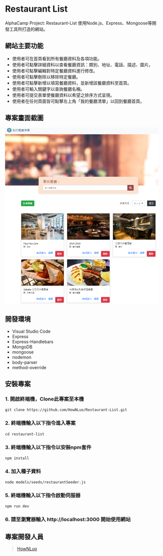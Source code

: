 # Restaurant List

AlphaCamp Project: Restaurant-List
使用Node.js、Express、Mongoose等開發工具所打造的網站。

## 網站主要功能

- 使用者可在首頁看到所有餐廳資料及各項功能。
- 使用者可點擊詳細資料以查看餐廳資訊：類別、地址、電話、描述、圖片。
- 使用者可點擊編輯對特定餐廳資料進行修改。
- 使用者可點擊刪除以移除特定餐廳。
- 使用者可點擊新增以填寫餐廳資料，並新增該餐廳資料至首頁。
- 使用者可輸入關鍵字以查詢餐廳名稱。
- 使用者可提交表單使餐廳資料以希望之排序方式呈現。
- 使用者在任何頁面皆可點擊左上角「我的餐廳清單」以回到餐廳首頁。

## 專案畫面截圖
![image](./截圖.png)

## 開發環境

- Visual Studio Code
- Express
- Express-Handlebars
- MongoDB
- mongoose
- nodemon
- body-parser
- method-override

## 安裝專案

### 1. 開啟終端機，Clone此專案至本機

```
git clone https://github.com/HowNLuo/Restaurant-List.git
```

### 2. 終端機輸入以下指令進入專案

```
cd restaurant-list
```

### 3. 終端機輸入以下指令以安裝npm套件

```
npm install
```

### 4. 加入種子資料

```
node models/seeds/restaurantSeeder.js
```

### 5. 終端機輸入以下指令啟動伺服器

```
npm run dev
```

### 6. 請至瀏覽器輸入 http://localhost:3000 開始使用網站

## 專案開發人員

> [HowNLuo](https://github.com/HowNLuo)